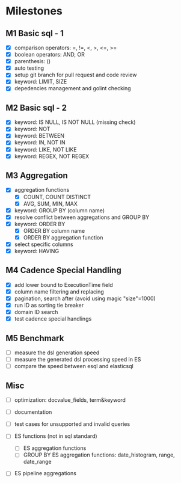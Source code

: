 
# Milestones

## M1 Basic sql - 1
- [x] comparison operators: =, !=, <, >, <=, >=
- [x] boolean operators: AND, OR
- [x] parenthesis: ()
- [x] auto testing
- [x] setup git branch for pull request and code review
- [x] keyword: LIMIT, SIZE
- [x] depedencies management and golint checking

## M2 Basic sql - 2
- [x] keyword: IS NULL, IS NOT NULL (missing check)
- [x] keyword: NOT
- [x] keyword: BETWEEN
- [x] keyword: IN, NOT IN
- [x] keyword: LIKE, NOT LIKE
- [x] keyword: REGEX, NOT REGEX

## M3 Aggregation
- [x] aggregation functions
    - [x] COUNT, COUNT DISTINCT
    - [x] AVG, SUM, MIN, MAX
- [x] keyword: GROUP BY (column name)
- [x] resolve conflict between aggregations and GROUP BY
- [x] keyword: ORDER BY
    - [x] ORDER BY column name
    - [x] ORDER BY aggregation function
- [x] select specific columns
- [x] keyword: HAVING

## M4 Cadence Special Handling
- [x] add lower bound to ExecutionTime field
- [x] column name filtering and replacing
- [x] pagination, search after (avoid using magic "size"=1000)
- [x] run ID as sorting tie breaker
- [x] domain ID search
- [x] test cadence special handlings

## M5 Benchmark
- [ ] measure the dsl generation speed
- [ ] measure the generated dsl processing speed in ES
- [ ] compare the speed between esql and elasticsql

## Misc
- [ ] optimization: docvalue_fields, term&keyword
- [ ] documentation
- [ ] test cases for unsupported and invalid queries
- [ ] ES functions (not in sql standard)
    - [ ] ES aggregation functions
    - [ ] GROUP BY ES aggregation functions: date_histogram, range, date_range
- [ ] ES pipeline aggregations

